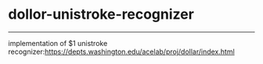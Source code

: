 # dollor-unistroke-recognizer
---
implementation of $1 unistroke recognizer:https://depts.washington.edu/acelab/proj/dollar/index.html
